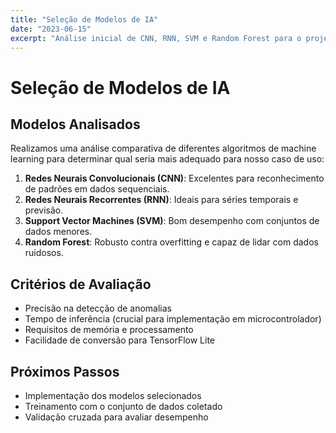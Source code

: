 ```yaml
---
title: "Seleção de Modelos de IA"
date: "2023-06-15"
excerpt: "Análise inicial de CNN, RNN, SVM e Random Forest para o projeto de predição."
---
```


# Seleção de Modelos de IA

## Modelos Analisados

Realizamos uma análise comparativa de diferentes algoritmos de machine learning para determinar qual seria mais adequado para nosso caso de uso:

1. **Redes Neurais Convolucionais (CNN)**: Excelentes para reconhecimento de padrões em dados sequenciais.
2. **Redes Neurais Recorrentes (RNN)**: Ideais para séries temporais e previsão.
3. **Support Vector Machines (SVM)**: Bom desempenho com conjuntos de dados menores.
4. **Random Forest**: Robusto contra overfitting e capaz de lidar com dados ruidosos.

## Critérios de Avaliação

- Precisão na detecção de anomalias
- Tempo de inferência (crucial para implementação em microcontrolador)
- Requisitos de memória e processamento
- Facilidade de conversão para TensorFlow Lite

## Próximos Passos

- Implementação dos modelos selecionados
- Treinamento com o conjunto de dados coletado
- Validação cruzada para avaliar desempenho
